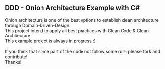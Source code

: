 <html>
<body>
<h2>DDD - Onion Architecture Example with C#</h2>

Onion architecture is one of the best options to establish clean architecture through Domain-Driven-Design. <br>
This project intend to apply all best practices with Clean Code & Clean Architecture.<br>
This example project is always in progress :)<br><br>
If you think that some part of the code not follow some rule: please fork and contribute!<br>
Thanks!
</body>
</html>
